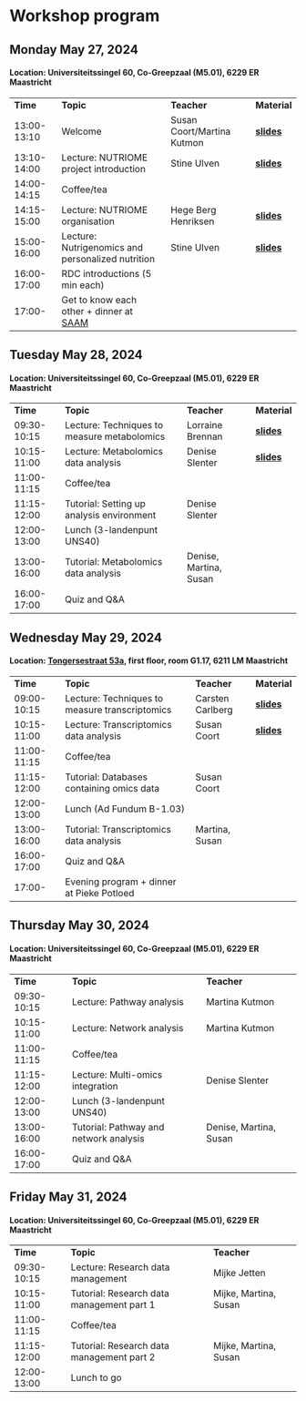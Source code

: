<h1>Workshop program</h1>

<h2>Monday May 27, 2024</h2>
<h4>Location: Universiteitssingel 60, Co-Greepzaal (M5.01), 6229 ER Maastricht</h4>
<table>
<tr>
<td><b>Time</b></td><td><b>Topic</b></td><td><b>Teacher</b></td><td><b>Material</b></td>
</tr>
<tr>
<td>13:00-13:10</td><td>Welcome</td><td>Susan Coort/Martina Kutmon</td><td><b><a href="https://github.com/NUTRIOME/Workshop1/blob/main/lectures/Day1_20240527_Welcome.pdf" target="_blank">slides</a></b></td>
</tr>
<tr>
<td>13:10-14:00</td><td>Lecture: NUTRIOME project introduction</td><td>Stine Ulven</td><td><b><a href="https://github.com/NUTRIOME/Workshop1/blob/main/lectures/Day1_NUTRIOME_presentation%20WS1_Stine%20Ulven_final26052024.pdf" target="_blank">slides</a></b></td>
</tr>
<tr>
<td>14:00-14:15</td><td>Coffee/tea</td><td> </td><td><b> </b></td>
</tr>
<tr>
<td>14:15-15:00</td><td>Lecture: NUTRIOME organisation</td><td>Hege Berg Henriksen</td><td><b><a href="https://github.com/NUTRIOME/Workshop1/blob/main/lectures/Day1_NUTRIOME_organisation_HBH.pdf" target="_blank">slides</a></b></td>
</tr>
<tr>
<td>15:00-16:00</td><td>Lecture: Nutrigenomics and personalized nutrition</td><td>Stine Ulven</td><td><b><a href="https://github.com/NUTRIOME/Workshop1/blob/main/lectures/Day1_NUTRIOME_organisation_HBH.pdf" target="_blank">slides</a></b></td>
</tr>
<tr>
<td>16:00-17:00</td><td>RDC introductions (5 min each)</td><td> </td><td><b> </b></td>
</tr>
<tr>
<td>17:00- </td><td>Get to know each other + dinner at <a href="https://barbistrosaam.nl/en/home-en/" target="_blank">SAAM</a></td><td> </td><td><b> </b></td>
</tr>
</table>



<h2>Tuesday May 28, 2024</h2>
<h4>Location: Universiteitssingel 60, Co-Greepzaal (M5.01), 6229 ER Maastricht</h4>
<table>
<tr>
<td><b>Time</b></td><td><b>Topic</b></td><td><b>Teacher</b></td><td><b>Material</b></td>
</tr>
<tr>
<td>09:30-10:15</td><td>Lecture: Techniques to measure metabolomics</td><td>Lorraine Brennan</td><td><b><a href="https://github.com/NUTRIOME/Workshop1/blob/main/lectures/Day2_NUTRIOME_WS-Lorraine%20Brennan.pdf" target="_blank">slides</a></b></td>
</tr>
<tr>
<td>10:15-11:00</td><td>Lecture: Metabolomics data analysis</td><td>Denise Slenter</td><td><b><a href="https://github.com/NUTRIOME/Workshop1/blob/main/lectures/Day2_DeniseSlenter_NUTRIOME_metabolomics.pdf" target="_blank">slides</a></b></td>
</tr>
<tr>
<td>11:00-11:15</td><td>Coffee/tea</td><td> </td><td><b> </b></td>
</tr>
<tr>
<td>11:15-12:00</td><td>Tutorial: Setting up analysis environment</td><td>Denise Slenter</td><td><b> </b></td>
</tr>
<tr>
<td>12:00-13:00</td><td>Lunch (3-landenpunt UNS40)</td><td> </td><td><b> </b></td>
</tr>
<tr>
<td>13:00-16:00</td><td>Tutorial: Metabolomics data analysis</td><td>Denise, Martina, Susan</td><td><b> </b></td>
</tr>
<tr>
<td>16:00-17:00 </td><td>Quiz and Q&A</td><td> </td><td><b> </b></td>
</tr>
</table>



<h2>Wednesday May 29, 2024</h2>
<h4>Location: <a href="https://drive.google.com/file/d/1O6JkN4lLeu9cgG1Q154yKMWHlfV3jOwu/view?usp=sharing" target="_blank">Tongersestraat 53a</a>, first floor, room G1.17, 6211 LM Maastricht</h4>
<table>
<tr>
<td><b>Time</b></td><td><b>Topic</b></td><td><b>Teacher</b></td><td><b>Material</b></td>
</tr>
<tr>
<td>09:00-10:15</td><td>Lecture: Techniques to measure transcriptomics</td><td>Carsten Carlberg</td><td><b><a href="https://github.com/NUTRIOME/Workshop1/blob/main/lectures/Day3_Transciptome_Carlberg.pdf" target="_blank">slides</a></b></td>
</tr>
<tr>
<td>10:15-11:00</td><td>Lecture: Transcriptomics data analysis</td><td>Susan Coort</td><td><b><a href="https://github.com/NUTRIOME/Workshop1/blob/main/lectures/Day3_Coort_Transcriptomics-data-analysis.pdf" target="_blank">slides</a></b></td>
</tr>
<tr>
<td>11:00-11:15</td><td>Coffee/tea</td><td> </td><td><b> </b></td>
</tr>
<tr>
<td>11:15-12:00</td><td>Tutorial: Databases containing omics data</td><td>Susan Coort</td><td><b> </b></td>
</tr>
<tr>
<td>12:00-13:00</td><td>Lunch (Ad Fundum B-1.03)</td><td> </td><td><b> </b></td>
</tr>
<tr>
<td>13:00-16:00</td><td>Tutorial: Transcriptomics data analysis</td><td>Martina, Susan</td><td><b> </b></td>
</tr>
<tr>
<td>16:00-17:00 </td><td>Quiz and Q&A</td><td> </td><td><b> </b></td>
</tr>
<tr>
<td>17:00- </td><td>Evening program + dinner at Pieke Potloed</td><td> </td><td><b> </b></td>
</tr>
</table>



<h2>Thursday May 30, 2024</h2>
<h4>Location: Universiteitssingel 60, Co-Greepzaal (M5.01), 6229 ER Maastricht</h4>
<table>
<tr>
<td><b>Time</b></td><td><b>Topic</b></td><td><b>Teacher</b></td><td><b> </b></td>
</tr>
<tr>
<td>09:30-10:15</td><td>Lecture: Pathway analysis</td><td>Martina Kutmon</td><td><b> </b></td>
</tr>
<tr>
<td>10:15-11:00</td><td>Lecture: Network analysis</td><td>Martina Kutmon</td><td><b> </b></td>
</tr>
<tr>
<td>11:00-11:15</td><td>Coffee/tea</td><td> </td><td><b> </b></td>
</tr>
<tr>
<td>11:15-12:00</td><td>Lecture: Multi-omics integration</td><td>Denise Slenter</td><td><b> </b></td>
</tr>
<tr>
<td>12:00-13:00</td><td>Lunch (3-landenpunt UNS40)</td><td> </td><td><b> </b></td>
</tr>
<tr>
<td>13:00-16:00</td><td>Tutorial: Pathway and network analysis</td><td>Denise, Martina, Susan</td><td><b> </b></td>
</tr>
<tr>
<td>16:00-17:00 </td><td>Quiz and Q&A</td><td> </td><td><b> </b></td>
</tr>
</table>



<h2>Friday May 31, 2024</h2>
<h4>Location: Universiteitssingel 60, Co-Greepzaal (M5.01), 6229 ER Maastricht</h4>
<table>
<tr>
<td><b>Time</b></td><td><b>Topic</b></td><td><b>Teacher</b></td><td><b> </b></td>
</tr>
<tr>
<td>09:30-10:15</td><td>Lecture: Research data management</td><td>Mijke Jetten</td><td><b> </b></td>
</tr>
<tr>
<td>10:15-11:00</td><td>Tutorial: Research data management part 1</td><td>Mijke, Martina, Susan</td><td><b> </b></td>
</tr>
<tr>
<td>11:00-11:15</td><td>Coffee/tea</td><td> </td><td><b> </b></td>
</tr>
<tr>
<td>11:15-12:00</td><td>Tutorial: Research data management part 2</td><td>Mijke, Martina, Susan</td><td><b> </b></td>
</tr>
<tr>
<td>12:00-13:00</td><td>Lunch to go</td><td> </td><td><b> </b></td>
</tr>
